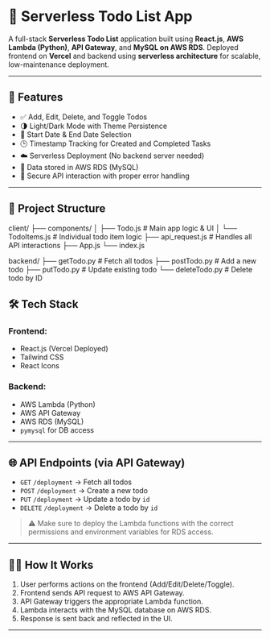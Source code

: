 # 📝 Serverless Todo List App

A full-stack **Serverless Todo List** application built using **React.js**, **AWS Lambda (Python)**, **API Gateway**, and **MySQL on AWS RDS**. Deployed frontend on **Vercel** and backend using **serverless architecture** for scalable, low-maintenance deployment.

---

## 🚀 Features

- ✅ Add, Edit, Delete, and Toggle Todos
- 🌗 Light/Dark Mode with Theme Persistence
- 📅 Start Date & End Date Selection
- 🕒 Timestamp Tracking for Created and Completed Tasks
- ☁️ Serverless Deployment (No backend server needed)
- 💾 Data stored in AWS RDS (MySQL)
- 🔐 Secure API interaction with proper error handling

---

## 📁 Project Structure

client/
├── components/
│ ├── Todo.js # Main app logic & UI
│ └── TodoItems.js # Individual todo item logic
├── api_request.js # Handles all API interactions
├── App.js
└── index.js

backend/
├── getTodo.py # Fetch all todos
├── postTodo.py # Add a new todo
├── putTodo.py # Update existing todo
└── deleteTodo.py # Delete todo by ID

## 🛠️ Tech Stack

### Frontend:
- React.js (Vercel Deployed)
- Tailwind CSS
- React Icons

### Backend:
- AWS Lambda (Python)
- AWS API Gateway
- AWS RDS (MySQL)
- `pymysql` for DB access

---

## 🌐 API Endpoints (via API Gateway)

- `GET` `/deployment` → Fetch all todos
- `POST` `/deployment` → Create a new todo
- `PUT` `/deployment` → Update a todo by `id`
- `DELETE` `/deployment` → Delete a todo by `id`

> ⚠️ Make sure to deploy the Lambda functions with the correct permissions and environment variables for RDS access.

---

## 🧑‍💻 How It Works

1. User performs actions on the frontend (Add/Edit/Delete/Toggle).
2. Frontend sends API request to AWS API Gateway.
3. API Gateway triggers the appropriate Lambda function.
4. Lambda interacts with the MySQL database on AWS RDS.
5. Response is sent back and reflected in the UI.

---
